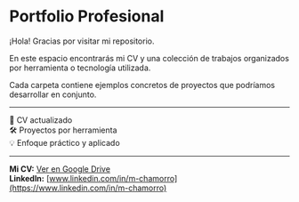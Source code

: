 # Portfolio Profesional

¡Hola! Gracias por visitar mi repositorio.

En este espacio encontrarás mi CV y una colección de trabajos organizados por herramienta o tecnología utilizada.

Cada carpeta contiene ejemplos concretos de proyectos que podríamos desarrollar en conjunto.

---
📄 CV actualizado  
🛠️ Proyectos por herramienta  
💡 Enfoque práctico y aplicado

---

**Mi CV:** [Ver en Google Drive](https://drive.google.com/file/d/1kzWMEVOfW_u4b4m4s-bWwvAfLqLE5ZQP/view?usp=sharing)  
**LinkedIn:** [www.linkedin.com/in/m-chamorro](https://www.linkedin.com/in/m-chamorro)
